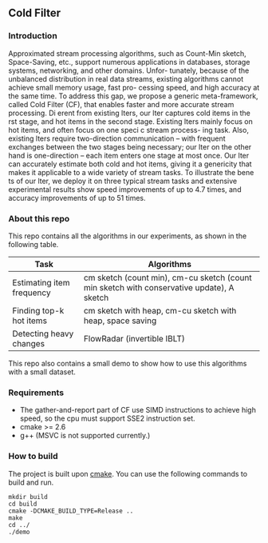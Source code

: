 ## Cold Filter

### Introduction

Approximated stream processing algorithms, such as Count-Min sketch, Space-Saving, etc., support numerous applications in databases, storage systems, networking, and other domains. Unfor- tunately, because of the unbalanced distribution in real data streams, existing algorithms cannot achieve small memory usage, fast pro- cessing speed, and high accuracy at the same time. To address this gap, we propose a generic meta-framework, called Cold Filter (CF), that enables faster and more accurate stream processing.
Di erent from existing  lters, our  lter captures cold items in the  rst stage, and hot items in the second stage. Existing  lters mainly focus on hot items, and often focus on one speci c stream process- ing task. Also, existing  lters require two-direction communication – with frequent exchanges between the two stages being necessary; our  lter on the other hand is one-direction – each item enters one stage at most once. Our  lter can accurately estimate both cold and hot items, giving it a genericity that makes it applicable to a wide variety of stream tasks. To illustrate the bene ts of our  lter, we deploy it on three typical stream tasks and extensive experimental results show speed improvements of up to 4.7 times, and accuracy improvements of up to 51 times.

### About this repo

This repo contains all the algorithms in our experiments, as shown in the following table.

| Task                      | Algorithms                               |
| ------------------------- | ---------------------------------------- |
| Estimating item frequency | cm sketch (count min),  cm-cu sketch (count min sketch with conservative update), A sketch |
| Finding top-k hot items   | cm sketch with heap, cm-cu sketch with heap, space saving |
| Detecting heavy changes   | FlowRadar (invertible IBLT)              |

This repo also contains a small demo to show how to use this algorithms with a small dataset.

### Requirements

- The gather-and-report part of CF use SIMD instructions to achieve high speed, so the cpu must support SSE2 instruction set.
- cmake >= 2.6
- g++ (MSVC is not supported currently.)

### How to build

The project is built upon [cmake](https://cmake.org/). You can use the following commands to build and run.

```
mkdir build
cd build
cmake -DCMAKE_BUILD_TYPE=Release ..
make
cd ../
./demo
```
